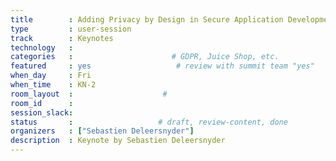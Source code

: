 ```yaml
---
title        : Adding Privacy by Design in Secure Application Development
type         : user-session
track        : Keynotes
technology   :
categories   :                      # GDPR, Juice Shop, etc.
featured     : yes                   # review with summit team "yes"
when_day     : Fri
when_time    : KN-2
room_layout  :                    #
room_id      :
session_slack:
status       :                   # draft, review-content, done
organizers   : ["Sebastien Deleersnyder"]
description  : Keynote by Sebastien Deleersnyder
---
```


<!--(add intro)

## WHY

(...)

## What

(...)

## Outcomes

(...)

## References

(...)


## Previous-->
